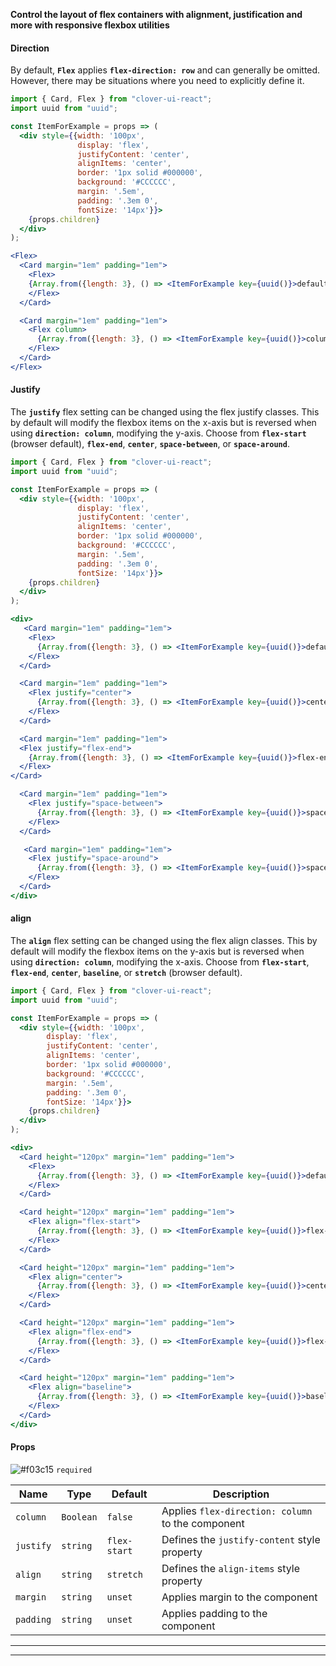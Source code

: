 **Control the layout of flex containers with alignment, justification and more with responsive flexbox utilities**

#### **Direction**
By default, **`Flex`** applies **`flex-direction: row`** and can generally be omitted. However, there may be situations where you need to explicitly define it.
```jsx
import { Card, Flex } from "clover-ui-react";
import uuid from "uuid";

const ItemForExample = props => (
  <div style={{width: '100px',
               display: 'flex',
               justifyContent: 'center',
               alignItems: 'center',
               border: '1px solid #000000', 
               background: '#CCCCCC', 
               margin: '.5em',
               padding: '.3em 0',
               fontSize: '14px'}}>
    {props.children}
  </div>
);

<Flex>
  <Card margin="1em" padding="1em">
    <Flex>
    {Array.from({length: 3}, () => <ItemForExample key={uuid()}>default</ItemForExample>)}
    </Flex>
  </Card>

  <Card margin="1em" padding="1em">
    <Flex column>
      {Array.from({length: 3}, () => <ItemForExample key={uuid()}>column</ItemForExample>)}
    </Flex>
  </Card>
</Flex>
```

#### **Justify**
The **`justify`** flex setting can be changed using the flex justify classes.
This by default will modify the flexbox items on the x-axis but is reversed when using **`direction: column`**, modifying the y-axis. 
Choose from **`flex-start`** (browser default), **`flex-end`**, **`center`**, **`space-between`**, or **`space-around`**.
```jsx
import { Card, Flex } from "clover-ui-react";
import uuid from "uuid";

const ItemForExample = props => (
  <div style={{width: '100px',
               display: 'flex',
               justifyContent: 'center',
               alignItems: 'center',
               border: '1px solid #000000', 
               background: '#CCCCCC', 
               margin: '.5em',
               padding: '.3em 0',
               fontSize: '14px'}}>
    {props.children}
  </div>
);

<div>
   <Card margin="1em" padding="1em">
    <Flex>
      {Array.from({length: 3}, () => <ItemForExample key={uuid()}>default</ItemForExample>)}
    </Flex>
  </Card>

  <Card margin="1em" padding="1em">
    <Flex justify="center">
      {Array.from({length: 3}, () => <ItemForExample key={uuid()}>center</ItemForExample>)}
    </Flex>
  </Card>

  <Card margin="1em" padding="1em">
  <Flex justify="flex-end">
    {Array.from({length: 3}, () => <ItemForExample key={uuid()}>flex-end</ItemForExample>)}
  </Flex>
</Card>

  <Card margin="1em" padding="1em">
    <Flex justify="space-between">
      {Array.from({length: 3}, () => <ItemForExample key={uuid()}>space-between</ItemForExample>)}
    </Flex>
  </Card>

   <Card margin="1em" padding="1em">
    <Flex justify="space-around">
      {Array.from({length: 3}, () => <ItemForExample key={uuid()}>space-around</ItemForExample>)}
    </Flex>
  </Card>
</div>
```

#### **align**
The **`align`** flex setting can be changed using the flex align classes. 
This by default will modify the flexbox items on the y-axis but is reversed when using **`direction: column`**, 
modifying the x-axis. Choose from **`flex-start`**, **`flex-end`**, **`center`**, **`baseline`**, or **`stretch`** (browser default).
```jsx
import { Card, Flex } from "clover-ui-react";
import uuid from "uuid";

const ItemForExample = props => (
  <div style={{width: '100px',
        display: 'flex',
        justifyContent: 'center',
        alignItems: 'center',
        border: '1px solid #000000', 
        background: '#CCCCCC', 
        margin: '.5em',
        padding: '.3em 0',
        fontSize: '14px'}}>
    {props.children}
  </div>
);

<div>
  <Card height="120px" margin="1em" padding="1em">
    <Flex>
      {Array.from({length: 3}, () => <ItemForExample key={uuid()}>default</ItemForExample>)}
    </Flex>
  </Card>

  <Card height="120px" margin="1em" padding="1em">
    <Flex align="flex-start">
      {Array.from({length: 3}, () => <ItemForExample key={uuid()}>flex-start</ItemForExample>)}
    </Flex>
  </Card>

  <Card height="120px" margin="1em" padding="1em">
    <Flex align="center">
      {Array.from({length: 3}, () => <ItemForExample key={uuid()}>center</ItemForExample>)}
    </Flex>
  </Card>

  <Card height="120px" margin="1em" padding="1em">
    <Flex align="flex-end">
      {Array.from({length: 3}, () => <ItemForExample key={uuid()}>flex-end</ItemForExample>)}
    </Flex>
  </Card>

  <Card height="120px" margin="1em" padding="1em">
    <Flex align="baseline">
      {Array.from({length: 3}, () => <ItemForExample key={uuid()}>baseline</ItemForExample>)}
    </Flex>
  </Card>
</div>
```

#### **Props**
![#f03c15](https://placehold.it/15/f03c15/000000?text=+) `required`

Name | Type | Default | Description |
-----|----- | ------- | ----------- |
`column` | `Boolean` | `false` | Applies `flex-direction: column` to the component
`justify` | `string` | `flex-start` | Defines the `justify-content` style property
`align` | `string` | `stretch` | Defines the `align-items` style property
`margin` | `string` | `unset` | Applies margin to the component
`padding` | `string` | `unset` | Applies padding to the component

***
***